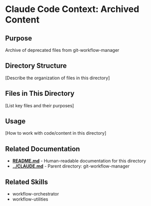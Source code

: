 # Claude Code Context: Archived Content

## Purpose

Archive of deprecated files from git-workflow-manager

## Directory Structure

[Describe the organization of files in this directory]

## Files in This Directory

[List key files and their purposes]

## Usage

[How to work with code/content in this directory]


## Related Documentation

- **[README.md](README.md)** - Human-readable documentation for this directory
- **[../CLAUDE.md](../CLAUDE.md)** - Parent directory: git-workflow-manager

## Related Skills

- workflow-orchestrator
- workflow-utilities